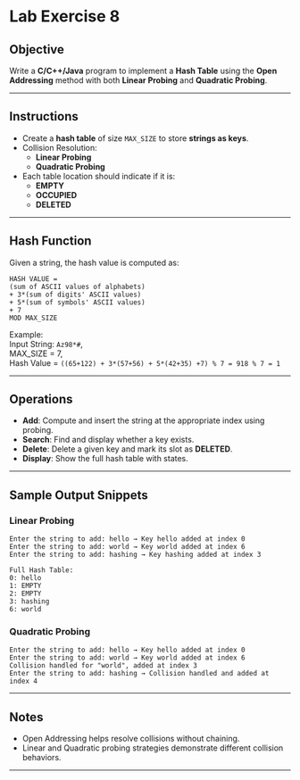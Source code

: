 # Lab Exercise 8  

## Objective

Write a **C/C++/Java** program to implement a **Hash Table** using the **Open Addressing** method with both **Linear Probing** and **Quadratic Probing**.

---

## Instructions

- Create a **hash table** of size `MAX_SIZE` to store **strings as keys**.
- Collision Resolution:
  - **Linear Probing**
  - **Quadratic Probing**
- Each table location should indicate if it is:
  - **EMPTY**
  - **OCCUPIED**
  - **DELETED**

---

## Hash Function

Given a string, the hash value is computed as:

```
HASH VALUE = 
(sum of ASCII values of alphabets) 
+ 3*(sum of digits' ASCII values) 
+ 5*(sum of symbols' ASCII values) 
+ 7 
MOD MAX_SIZE
```

Example:  
Input String: `Az98*#`,  
MAX_SIZE = 7,  
Hash Value = `((65+122) + 3*(57+56) + 5*(42+35) +7) % 7 = 918 % 7 = 1`

---

## Operations

- **Add**: Compute and insert the string at the appropriate index using probing.
- **Search**: Find and display whether a key exists.
- **Delete**: Delete a given key and mark its slot as **DELETED**.
- **Display**: Show the full hash table with states.

---

## Sample Output Snippets

### Linear Probing

```
Enter the string to add: hello → Key hello added at index 0
Enter the string to add: world → Key world added at index 6
Enter the string to add: hashing → Key hashing added at index 3

Full Hash Table:
0: hello
1: EMPTY
2: EMPTY
3: hashing
6: world
```

### Quadratic Probing

```
Enter the string to add: hello → Key hello added at index 0
Enter the string to add: world → Key world added at index 6
Collision handled for "world", added at index 3
Enter the string to add: hashing → Collision handled and added at index 4
```

---

## Notes

- Open Addressing helps resolve collisions without chaining.
- Linear and Quadratic probing strategies demonstrate different collision behaviors.

---
